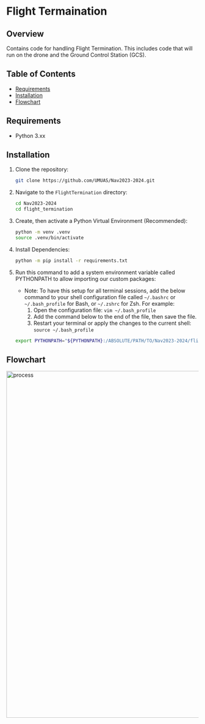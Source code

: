 # Flight Termaination

## Overview
Contains code for handling Flight Termination. This includes code that will run on the drone and the Ground Control Station (GCS).

## Table of Contents
- [Requirements](#requirements)
- [Installation](#installation)
- [Flowchart](#flowchart)

## Requirements
- Python 3.xx

## Installation

1. Clone the repository:

    ```bash
    git clone https://github.com/UMUAS/Nav2023-2024.git
    ```

2. Navigate to the `FlightTermination` directory:

    ```bash
    cd Nav2023-2024
    cd flight_termination
    ```

3. Create, then activate a Python Virtual Environment (Recommended):

    ```bash
    python -m venv .venv
    source .venv/bin/activate
    ```

4. Install Dependencies:

    ```bash
    python -m pip install -r requirements.txt
    ```

5. Run this command to add a system environment variable called PYTHONPATH to allow importing our custom packages:
    - Note: To have this setup for all terminal sessions, add the below command to your shell configuration file called `~/.bashrc` or `~/.bash_profile` for Bash, or `~/.zshrc` for Zsh. For example:
        1. Open the configuration file: `vim ~/.bash_profile`
        2. Add the command below to the end of the file, then save the file.
        3. Restart your terminal or apply the changes to the current shell: `source ~/.bash_profile`

    ```bash
    export PYTHONPATH="${PYTHONPATH}:/ABSOLUTE/PATH/TO/Nav2023-2024/flight_termination/src/"
    ```

## Flowchart
<img width="909" alt="process" src="https://github.com/UMUAS/Nav2023-2024/assets/75279931/b1e69f48-a085-4ede-971e-6ce0769785a1">
